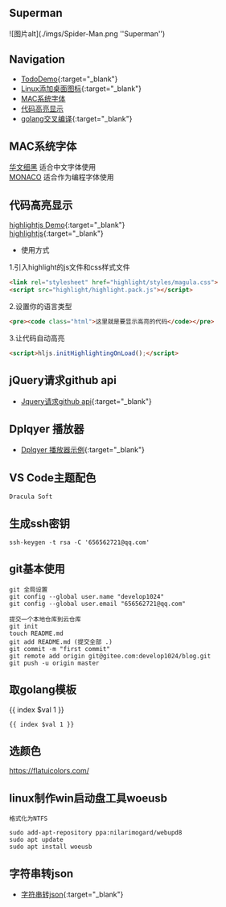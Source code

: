 

## Superman

![图片alt](./imgs/Spider-Man.png ''Superman'')

## Navigation


* [TodoDemo](https://develop1024.github.io/home/todolist.html){:target="_blank"}  
* [Linux添加桌面图标](https://develop1024.github.io/home/linuxAddDesktopIcon.html){:target="_blank"}  
* [MAC系统字体](#MAC系统字体)  
* [代码高亮显示](#代码高亮显示) 
* [golang交叉编译](https://develop1024.github.io/home/GoPlatformBuild.html){:target="_blank"}  




## MAC系统字体

[华文细黑](https://develop1024.github.io/home/fonts/huawenxihei.ttf) 适合中文字体使用  
[MONACO](https://develop1024.github.io/home/fonts/MONACO.TTF) 适合作为编程字体使用



## 代码高亮显示

[highlightjs Demo](https://develop1024.github.io/home/highlight_test.html){:target="_blank"}  
[highlightjs](https://highlightjs.org/){:target="_blank"}


* 使用方式

1.引入highlight的js文件和css样式文件
```html
<link rel="stylesheet" href="highlight/styles/magula.css">
<script src="highlight/highlight.pack.js"></script>
```

2.设置你的语言类型
```html
<pre><code class="html">这里就是要显示高亮的代码</code></pre>
```

3.让代码自动高亮
```html
<script>hljs.initHighlightingOnLoad();</script>
```


## jQuery请求github api 
* [Jquery请求github api](https://develop1024.github.io/home/githubforuserinfo.html){:target="_blank"}  


## Dplqyer 播放器
* [Dplqyer 播放器示例](https://develop1024.github.io/home/dplayerDemo.html){:target="_blank"}  


## VS Code主题配色
``` Dracula Soft ```

## 生成ssh密钥
```
ssh-keygen -t rsa -C '656562721@qq.com'
```

## git基本使用
```
git 全局设置
git config --global user.name "develop1024"
git config --global user.email "656562721@qq.com"

提交一个本地仓库到云仓库
git init
touch README.md
git add README.md (提交全部 .)
git commit -m "first commit"
git remote add origin git@gitee.com:develop1024/blog.git
git push -u origin master
```


## 取golang模板

{{ index $val 1 }}

```
{{ index $val 1 }}
```


## 选颜色
https://flatuicolors.com/


## linux制作win启动盘工具woeusb
``` 格式化为NTFS ```

```
sudo add-apt-repository ppa:nilarimogard/webupd8
sudo apt update
sudo apt install woeusb
```

## 字符串转json

* [字符串转json](https://develop1024.github.io/home/tojson.html){:target="_blank"}  

